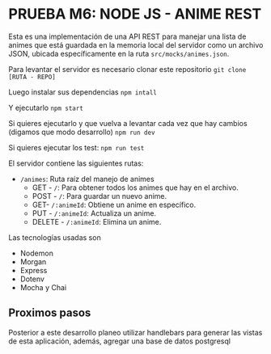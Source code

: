 # PRUEBA M6: NODE JS - ANIME REST

Esta es una implementación de una API REST para manejar una lista de animes que está guardada en la memoria local del servidor como un archivo JSON, ubicada específicamente en la ruta `src/mocks/animes.json`.

Para levantar el servidor es necesario clonar este repositorio
`git clone [RUTA - REPO]`

Luego instalar sus dependencias
`npm intall`

Y ejecutarlo
`npm start`

Si quieres ejecutarlo y que vuelva a levantar cada vez que hay cambios (digamos que modo desarrollo)
`npm run dev`

Si quieres ejecutar los test:
`npm run test`

El servidor contiene las siguientes rutas:
- `/animes`: Ruta raíz del manejo de animes
  - GET - `/`: Para obtener todos los animes que hay en el archivo.
  - POST - `/`: Para guardar un nuevo anime.
  - GET- `/:animeId`: Obtiene un anime en específico.
  - PUT - `/:animeId`: Actualiza un anime.
  - DELETE - `/:animeId`: Elimina un anime.

Las tecnologías usadas son
 - Nodemon
 - Morgan
 - Express
 - Dotenv
 - Mocha y Chai

## Proximos pasos
Posterior a este desarrollo planeo utilizar handlebars para generar las vistas de esta aplicación, además, agregar una base de datos postgresql